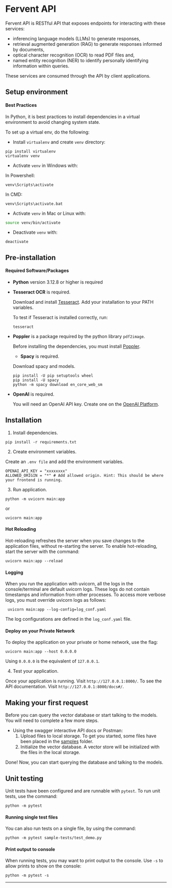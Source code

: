 # Fervent API

Fervent API is RESTful API that exposes endpoints for interacting with these services:
- inferencing language models (LLMs) to generate responses, 
- retrieval augmented generation (RAG) to generate responses informed by documents, 
- optical character recognition (OCR) to read PDF files and,
- named entity recognition (NER) to identify personally identifying information within queries.

These services are consumed through the API by client applications.


## Setup environment

#### Best Practices

In Python, it is best practices to install dependencies in a virtual environment to avoid
changing system state.

To set up a virtual env, do the following:

- Install `virtualenv` and create `venv` directory:

```commandline
pip install virtualenv
virtualenv venv
```

- Activate `venv` in Windows with:

In Powershell:
```commandline
venv\Scripts\activate
```

In CMD:
```commandline
venv\Scripts\activate.bat
```

- Activate `venv` in Mac or Linux with:

```zsh
source venv/bin/activate
```

- Deactivate `venv` with:

```commandline
deactivate
```

## Pre-installation

#### Required Software/Packages

- **Python** version 3.12.8 or higher is required

- **Tesseract OCR** is required.

    Download and install [Tesseract](https://tesseract-ocr.github.io/tessdoc/Installation.html).
    Add your installation to your PATH variables.

    To test if Tesseract is installed correctly, run:

    ```commandline
    tesseract
    ```

- **Poppler** is a package required by the python library `pdf2image`.

    Before installing the dependencies, you must install [Poppler](https://pdf2image.readthedocs.io/en/latest/installation.html).

    - **Spacy** is required.

    Download spacy and models.

    ```commandline
    pip install -U pip setuptools wheel
    pip install -U spacy
    python -m spacy download en_core_web_sm
    ```

- **OpenAI** is required.

    You will need an OpenAI API key. Create one on the [OpenAI Platform](https://platform.openai.com/).


## Installation

1. Install dependencies.

```commandline
pip install -r requirements.txt
```

2. Create environment variables.

Create an `.env file` and add the environment variables.

```env
OPENAI_API_KEY = "xxxxxxxx"
ALLOWED_ORIGIN = "*" # Add allowed origin. Hint: This should be where your frontend is running.
```

3. Run application.

```commandline
python -m uvicorn main:app
```
or
```commandline
uvicorn main:app
```

#### Hot Reloading
Hot-reloading refreshes the server when you save changes to the application files, without re-starting the server.
To enable hot-reloading, start the server with the command:

```commandline
uvicorn main:app --reload
```

#### Logging
When you run the application with uvicorn, all the logs in the console/terminal are default uvicorn logs.
These logs do not contain timestamps and information from other processes. To access more verbose logs, 
you must override uvicorn logs as follows:

```commandline
 uvicorn main:app --log-config=log_conf.yaml
```

The log configurations are defined in the `log_conf.yaml` file.

#### Deploy on your Private Network 
To deploy the application on your private or home network, use the flag:

```commandline
uvicorn main:app --host 0.0.0.0
```

Using `0.0.0.0` is the equivalent of `127.0.0.1`.

4. Test your application.

Once your application is running. Visit `http://127.0.0.1:8000/`. 
To see the API documentation. Visit `http://127.0.0.1:8000/docs#/`.


## Making your first request

Before you can query the vector database or start talking to the models.
You will need to complete a few more steps.

- Using the swagger interactive API docs or Postman:
    1. Upload files to local storage. To get you started, some files have been placed in the [samples](./sample-files/uploads) folder.
    2. Initialize the vector database. A vector store will be initialized with the files in the local storage.

Done! Now, you can start querying the database and talking to the models. 


## Unit testing

Unit tests have been configured and are runnable with `pytest`. To run unit tests, use the command:

```commandline
python -m pytest
```

#### Running single test files

You can also run tests on a single file, by using the command:

```commandline
python -m pytest sample-tests/test_demo.py
```

#### Print output to console

When running tests, you may want to print output to the console. Use `-s` to allow prints to show on the console:

```commandline
python -m pytest -s
```

---